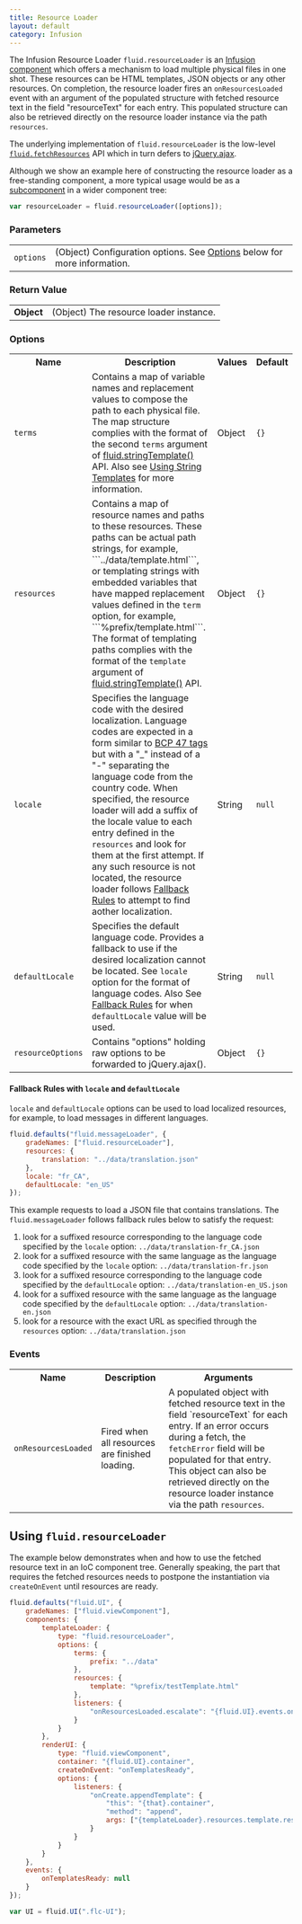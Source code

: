 ```yaml
---
title: Resource Loader
layout: default
category: Infusion
---
```


The Infusion Resource Loader ```fluid.resourceLoader``` is an [Infusion component](UnderstandingInfusionComponents.md) which offers a mechanism to load multiple physical files in one shot.
These resources can be HTML templates, JSON objects or any other resources.
On completion, the resource loader fires an ```onResourcesLoaded``` event with an argument of the populated structure with fetched resource text in the field "resourceText" for each entry.
This populated structure can also be retrieved directly on the resource loader instance via the path ```resources```.

The underlying implementation of ``fluid.resourceLoader`` is the
low-level [``fluid.fetchResources``](FetchResources.md) API which in turn defers to [jQuery.ajax](http://api.jquery.com/jquery.ajax/).

Although we show an example here of constructing the resource loader as a free-standing component, a more typical usage would be as a [subcomponent](SubcomponentDeclaration.md) in a wider
component tree:

```javascript
var resourceLoader = fluid.resourceLoader([options]);
```

### Parameters

<table>
<tr>
    <td><code>options</code></td>
    <td>(Object) Configuration options. See <a href="#options">Options</a> below for more information.</td>
</tr>
</table>

### Return Value

<table>
<tr>
    <td><strong>Object</strong></td>
    <td>(Object) The resource loader instance.</td>
</tr>
</table>

### Options

<table>
<tr><th>Name</th><th>Description</th><th>Values</th><th>Default</th></tr>
<tr>
    <td><code>terms</code></td>
    <td>Contains a map of variable names and replacement values to compose the path to each physical file. The map structure complies with the format of the second <code>terms</code> argument of <a href="CoreAPI.html#fluidstringtemplatetemplate-terms">fluid.stringTemplate()</a> API. Also see <a href="./tutorial-usingStringTemplates/UsingStringTemplates.html">Using String Templates</a> for more information.</td>
    <td>Object</td>
    <td><code>{}</code></td>
</tr>
<tr>
    <td><code>resources</code></td>
    <td>Contains a map of resource names and paths to these resources. These paths can be actual path strings, for example, ```../data/template.html```, or templating strings with embedded variables that have mapped replacement values defined in the <code>term</code> option, for example, ```%prefix/template.html```. The format of templating paths complies with the format of the <code>template</code> argument of <a href="CoreAPI.html#fluidstringtemplatetemplate-terms">fluid.stringTemplate()</a> API.</td>
    <td>Object</td>
    <td><code>{}</code></td>
</tr>
<tr>
    <td><code>locale</code></td>
    <td>Specifies the language code with the desired localization. Language codes are expected in a form similar to <a href="https://tools.ietf.org/html/bcp47">BCP 47 tags</a> but with a "_" instead of a "-" separating the language code from the country code. When specified, the resource loader will add a suffix of the locale value to each entry defined in the <code>resources</code> and look for them at the first attempt. If any such resource is not located, the resource loader follows <a href="ResourceLoader.html#fallback-rules-with-locale-and-defaultlocale">Fallback Rules</a> to attempt to find aother localization.</td>
    <td>String</td>
    <td><code>null</code></td>
</tr>
<tr>
    <td><code>defaultLocale</code></td>
    <td>Specifies the default language code. Provides a fallback to use if the desired localization cannot be located. See <code>locale</code> option for the format of language codes. Also See <a href="ResourceLoader.html#fallback-rules-with-locale-and-defaultlocale">Fallback Rules</a> for when <code>defaultLocale</code> value will be used.</td>
    <td>String</td>
    <td><code>null</code></td>
</tr>
<tr>
    <td><code>resourceOptions</code></td>
    <td>Contains "options" holding raw options to be forwarded to jQuery.ajax().</td>
    <td>Object</td>
    <td><code>{}</code></td>
</tr>
</table>

#### Fallback Rules with `locale` and `defaultLocale`

`locale` and `defaultLocale` options can be used to load localized resources, for example, to load messages in different languages.

```javascript
fluid.defaults("fluid.messageLoader", {
    gradeNames: ["fluid.resourceLoader"],
    resources: {
        translation: "../data/translation.json"
    },
    locale: "fr_CA",
    defaultLocale: "en_US"
});
```

This example requests to load a JSON file that contains translations. The `fluid.messageLoader` follows fallback rules below to satisfy the request:

1. look for a suffixed resource corresponding to the language code specified by the `locale` option: `../data/translation-fr_CA.json`
2. look for a suffixed resource with the same language as the language code specified by the `locale` option: `../data/translation-fr.json`
3. look for a suffixed resource corresponding to the language code specified by the `defaultLocale` option: `../data/translation-en_US.json`
4. look for a suffixed resource with the same language as the language code specified by the `defaultLocale` option: `../data/translation-en.json`
5. look for a resource with the exact URL as specified through the `resources` option: `../data/translation.json`

### Events

<table>
<tr><th>Name</th><th>Description</th><th>Arguments</th></tr>
<tr>
    <td><code>onResourcesLoaded</code></td>
    <td>Fired when all resources are finished loading.</td>
    <td>A populated object with fetched resource text in the field `resourceText` for each entry. If an error occurs during a fetch, the <code>fetchError</code> field will be populated for that entry. This object can also be retrieved directly on the resource loader instance via the path <code>resources</code>.</td>
</tr>
</table>

## Using `fluid.resourceLoader`

The example below demonstrates when and how to use the fetched resource text in an IoC component tree. Generally speaking, the part that requires the fetched resources needs to postpone the instantiation via ```createOnEvent``` until resources are ready.

```javascript
fluid.defaults("fluid.UI", {
    gradeNames: ["fluid.viewComponent"],
    components: {
        templateLoader: {
            type: "fluid.resourceLoader",
            options: {
                terms: {
                    prefix: "../data"
                },
                resources: {
                    template: "%prefix/testTemplate.html"
                },
                listeners: {
                    "onResourcesLoaded.escalate": "{fluid.UI}.events.onTemplatesReady"
                }
            }
        },
        renderUI: {
            type: "fluid.viewComponent",
            container: "{fluid.UI}.container",
            createOnEvent: "onTemplatesReady",
            options: {
                listeners: {
                    "onCreate.appendTemplate": {
                        "this": "{that}.container",
                        "method": "append",
                        args: ["{templateLoader}.resources.template.resourceText"]
                    }
                }
            }
        }
    },
    events: {
        onTemplatesReady: null
    }
});

var UI = fluid.UI(".flc-UI");
```
